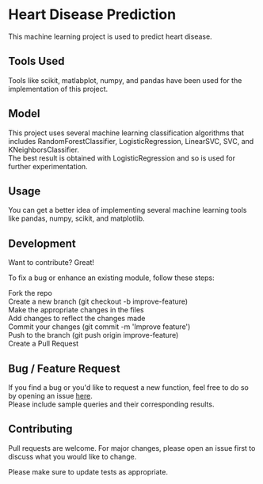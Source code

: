# Heart Disease Prediction
This machine learning project is used to predict heart disease.

## Tools Used
Tools like scikit, matlabplot, numpy, and pandas have been used for the implementation of this project.

## Model
This project uses several machine learning classification algorithms that includes RandomForestClassifier, LogisticRegression, LinearSVC, SVC, and KNeighborsClassifier.\
The best result is obtained with LogisticRegression and so is used for further experimentation.

## Usage
You can get a better idea of implementing several machine learning tools like pandas, numpy, scikit, and matplotlib.

## Development
Want to contribute? Great!

To fix a bug or enhance an existing module, follow these steps:

Fork the repo\
Create a new branch (git checkout -b improve-feature)\
Make the appropriate changes in the files\
Add changes to reflect the changes made\
Commit your changes (git commit -m 'Improve feature')\
Push to the branch (git push origin improve-feature)\
Create a Pull Request

## Bug / Feature Request
If you find a bug or you'd like to request a new function, feel free to do so by opening an issue [here](https://github.com/ayush-020198/heart-disease-ml/issues/new).\
Please include sample queries and their corresponding results.

## Contributing
Pull requests are welcome. For major changes, please open an issue first to discuss what you would like to change.

Please make sure to update tests as appropriate.
